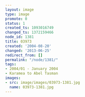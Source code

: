 ```yaml
---
layout: image
type: image
promote: 0
status: 1
created_ts: 1093016749
changed_ts: 1372159466
node_id: 1381
title: 03973
created: '2004-08-20'
changed: '2013-06-25'
redirect_from: []
permalink: "/node/1381/"
tags:
- 2004/01 - January 2004
- Karamea to Abel Tasman
images:
- src: image/images/03973-1381.jpg
  name: 03973-1381.jpg
---
```


